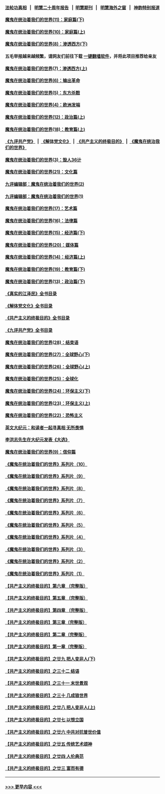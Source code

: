 #### [法轮功真相](https://github.com/gfw-breaker/truth/blob/master/README.md?t=0) &nbsp;&nbsp;|&nbsp;&nbsp; [明慧二十周年报告](https://github.com/gfw-breaker/mh-reports/blob/master/README.md?t=0) &nbsp;&nbsp;|&nbsp;&nbsp;[明慧期刊](https://github.com/gfw-breaker/mh-qikan) &nbsp;&nbsp;|&nbsp;&nbsp; [明慧海外之窗](https://github.com/gfw-breaker/mh-news/blob/master/README.md?t=0) &nbsp;&nbsp;|&nbsp;&nbsp; [神韵特别报道](https://github.com/gfw-breaker/mh-news/blob/master/shenyun.md?t=0)
#### [魔鬼在统治着我们的世界(11)：家庭篇(下)](../pages/nsc422/n10440961.md?t=12132201) 
#### [魔鬼在统治着我们的世界(10)：家庭篇(上)](../pages/nsc422/n10435448.md?t=12132201) 
#### [魔鬼在统治着我们的世界(8)：渗透西方(下)](../pages/nsc422/n10429603.md?t=12132201) 
#### 五毛举报越来越频繁，请网友们前往下载 [一键翻墙软件](https://github.com/gfw-breaker/ssr-accounts)，并将此项目推荐给亲友
#### [魔鬼在统治着我们的世界(7)：渗透西方(上)](../pages/nsc422/n10426013.md?t=12132201) 
#### [魔鬼在统治着我们的世界(6)：输出革命](../pages/nsc422/n10421536.md?t=12132201) 
#### [魔鬼在统治着我们的世界(5)：东方杀戮](../pages/nsc422/n10417707.md?t=12132201) 
#### [魔鬼在统治着我们的世界(4)：欧洲发端](../pages/nsc422/n10414890.md?t=12132201) 
#### [魔鬼在统治着我们的世界(12)：政治篇(上)](../pages/nsc422/n10444576.md?t=12132201) 
#### [魔鬼在统治着我们的世界(18)：教育篇(上)](../pages/nsc422/n10526970.md?t=12132201) 
#### [《九评共产党》](https://github.com/begood0513/9ping.md/blob/master/README.md) &nbsp;|&nbsp; [《解体党文化》](../../../../jtdwh.md/blob/master/README.md)  &nbsp;|&nbsp; [《共产主义的终极目的》](../../../../gczydzjmd.md/blob/master/README.md) &nbsp;|&nbsp; [《魔鬼在统治我们的世界》](../../../../mgztzwmdsj.md/blob/master/README.md) 
#### [魔鬼在统治着我们的世界(3)：毁人36计](../pages/nsc422/n10411583.md?t=12132201) 
#### [魔鬼在统治着我们的世界(21)：文化篇](../pages/nsc422/n10597706.md?t=12132201) 
#### [九评编辑部：魔鬼在统治着我们的世界(2)](../pages/nsc422/n10410036.md?t=12132201) 
#### [九评编辑部：魔鬼在统治着我们的世界(1)](../pages/nsc422/n10406825.md?t=12132201) 
#### [魔鬼在统治着我们的世界(17)：艺术篇](../pages/nsc422/n10499093.md?t=12132201) 
#### [魔鬼在统治着我们的世界(16)：法律篇](../pages/nsc422/n10485969.md?t=12132201) 
#### [魔鬼在统治着我们的世界(15)：经济篇(下)](../pages/nsc422/n10469975.md?t=12132201) 
#### [魔鬼在统治着我们的世界(20)：媒体篇](../pages/nsc422/n10586579.md?t=12132201) 
#### [魔鬼在统治着我们的世界(14)：经济篇(上)](../pages/nsc422/n10457370.md?t=12132201) 
#### [魔鬼在统治着我们的世界(19)：教育篇(下)](../pages/nsc422/n10564808.md?t=12132201) 
#### [魔鬼在统治着我们的世界(13)：政治篇(下)](../pages/nsc422/n10448270.md?t=12132201) 
#### [《真实的江泽民》全书目录](../pages/nsc422/n13721399.md?t=12132201) 
#### [《解体党文化》全书目录](../pages/nsc422/n13721157.md?t=12132201) 
#### [《共产主义的终极目的》全书目录](../pages/nsc422/n13721048.md?t=12132201) 
#### [《九评共产党》全书目录](../pages/nsc422/n13708085.md?t=12132201) 
#### [魔鬼在统治着我们的世界(28)：结束语](../pages/nsc422/n10936246.md?t=12132201) 
#### [魔鬼在统治着我们的世界(27)：全球野心(下)](../pages/nsc422/n10928319.md?t=12132201) 
#### [魔鬼在统治着我们的世界(26)：全球野心(上)](../pages/nsc422/n10900318.md?t=12132201) 
#### [魔鬼在统治着我们的世界(25)：全球化](../pages/nsc422/n10788205.md?t=12132201) 
#### [魔鬼在统治着我们的世界(24)：环保主义(下)](../pages/nsc422/n10695307.md?t=12132201) 
#### [魔鬼在统治着我们的世界(23)：环保主义(上)](../pages/nsc422/n10688613.md?t=12132201) 
#### [魔鬼在统治着我们的世界(22)：恐怖主义](../pages/nsc422/n10614727.md?t=12132201) 
#### [英文大纪元：和读者一起寻真相 无所畏惧](../pages/nsc422/n12542027.md?t=12132201) 
#### [李洪志先生在大纪元发表《大选》](../pages/nsc422/n12534746.md?t=12132201) 
#### [魔鬼在统治着我们的世界(9)：信仰篇](../pages/nsc422/n10432159.md?t=12132201) 
#### [《魔鬼在统治着我们的世界》系列片（10）](../pages/nsc422/n12292670.md?t=12132201) 
#### [《魔鬼在统治着我们的世界》系列片（9）](../pages/nsc422/n12290859.md?t=12132201) 
#### [《魔鬼在统治着我们的世界》系列片（8）](../pages/nsc422/n12287445.md?t=12132201) 
#### [《魔鬼在统治着我们的世界》系列片（7）](../pages/nsc422/n12283425.md?t=12132201) 
#### [《魔鬼在统治着我们的世界》系列片（6）](../pages/nsc422/n12282314.md?t=12132201) 
#### [《魔鬼在统治着我们的世界》系列片（5）](../pages/nsc422/n12281419.md?t=12132201) 
#### [《魔鬼在统治着我们的世界》系列片（4）](../pages/nsc422/n12274024.md?t=12132201) 
#### [《魔鬼在统治着我们的世界》系列片（3）](../pages/nsc422/n12271322.md?t=12132201) 
#### [《魔鬼在统治着我们的世界》系列片（2）](../pages/nsc422/n12269049.md?t=12132201) 
#### [《魔鬼在统治着我们的世界》系列片（1）](../pages/nsc422/n12267575.md?t=12132201) 
#### [【共产主义的终极目的】第六章 （完整版）](../pages/nsc422/n11428913.md?t=12132201) 
#### [【共产主义的终极目的】第五章 （完整版）](../pages/nsc422/n11428912.md?t=12132201) 
#### [【共产主义的终极目的】第四章 （完整版）](../pages/nsc422/n11428907.md?t=12132201) 
#### [【共产主义的终极目的】第三章（完整版）](../pages/nsc422/n11428848.md?t=12132201) 
#### [【共产主义的终极目的】第二章（完整版）](../pages/nsc422/n11428831.md?t=12132201) 
#### [【共产主义的终极目的】第一章（完整版）](../pages/nsc422/n11417651.md?t=12132201) 
#### [【共产主义的终极目的】之廿九 把人变非人(下)](../pages/nsc422/n11344140.md?t=12132201) 
#### [【共产主义的终极目的】之三十二 结语](../pages/nsc422/n11360535.md?t=12132201) 
#### [【共产主义的终极目的】之三十一 末世景观](../pages/nsc422/n11351129.md?t=12132201) 
#### [【共产主义的终极目的】之三十 几成狼世界](../pages/nsc422/n11348280.md?t=12132201) 
#### [【共产主义的终极目的】之廿八 把人变非人(上)](../pages/nsc422/n11340492.md?t=12132201) 
#### [【共产主义的终极目的】之廿七 以恨立国](../pages/nsc422/n11336944.md?t=12132201) 
#### [【共产主义的终极目的】之廿六 中共对抗普世价值](../pages/nsc422/n11324785.md?t=12132201) 
#### [【共产主义的终极目的】之廿五 传统艺术颂神](../pages/nsc422/n11296396.md?t=12132201) 
#### [【共产主义的终极目的】之廿四 人伦典范](../pages/nsc422/n11296397.md?t=12132201) 
#### [【共产主义的终极目的】之廿三 富而有德](../pages/nsc422/n11283598.md?t=12132201) 

----
#### [ >>> 更早内容 <<< ](../indexes/nsc422-earlier.md)
